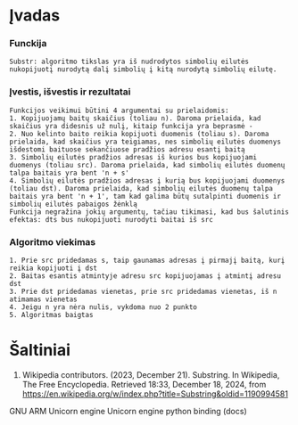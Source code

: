 # Įvadas
### Funckija
    Substr: algoritmo tikslas yra iš nudrodytos simbolių eilutės nukopijuotį nurodytą dalį simbolių į kitą nurodytą simbolių eilutę. 

### Įvestis, išvestis ir rezultatai
    Funkcijos veikimui būtini 4 argumentai su prielaidomis:
    1. Kopijuojamų baitų skaičius (toliau n). Daroma prielaida, kad skaičius yra didesnis už nulį, kitaip funkcija yra beprasmė - 
    2. Nuo kelinto baito reikia kopijuoti duomenis (toliau s). Daroma prielaida, kad skaičius yra teigiamas, nes simbolių eilutės duomenys išdestomi baituose sekančiuose pradžios adresu esantį baitą
    3. Simbolių eilutės pradžios adresas iš kurios bus kopijuojami duomenys (toliau src). Daroma prielaida, kad simbolių eilutės duomenų talpa baitais yra bent 'n + s'
    4. Simbolių eilutės pradžios adresas į kurią bus kopijuojami duomenys (toliau dst). Daroma prielaida, kad simbolių eilutės duomenų talpa baitais yra bent 'n + 1', tam kad galima būtų sutalpinti duomenis ir simbolių eilutės pabaigos žėnklą
    Funkcija negražina jokių argumentų, tačiau tikimasi, kad bus šalutinis efektas: dts bus nukopijuoti nurodyti baitai iš src

### Algoritmo viekimas
    1. Prie src pridedamas s, taip gaunamas adresas į pirmajį baitą, kurį reikia kopijuoti į dst
    2. Baitas esantis atmintyje adresu src kopijuojamas į atmintį adresu dst
    3. Prie dst pridedamas vienetas, prie src pridedamas vienetas, iš n atimamas vienetas
    4. Jeigu n yra nėra nulis, vykdoma nuo 2 punkto
    5. Algoritmas baigtas


#  Šaltiniai

1. Wikipedia contributors. (2023, December 21). Substring. In Wikipedia, The Free Encyclopedia. Retrieved 18:33, December 18, 2024, from https://en.wikipedia.org/w/index.php?title=Substring&oldid=1190994581
<!-- todo format -->
GNU ARM
Unicorn engine
Unicorn engine python binding (docs)

